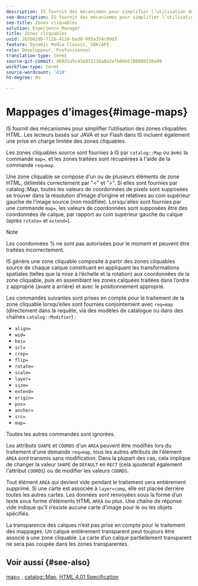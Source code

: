 ```yaml
---
description: IS fournit des mécanismes pour simplifier l’utilisation des zones cliquables HTML. Les lecteurs basés sur JAVA et sur Flash dans IS incluent également une prise en charge limitée des zones cliquables.
seo-description: IS fournit des mécanismes pour simplifier l’utilisation des zones cliquables HTML. Les lecteurs basés sur JAVA et sur Flash dans IS incluent également une prise en charge limitée des zones cliquables.
seo-title: Zones cliquables
solution: Experience Manager
title: Zones cliquables
uuid: 2b7b620b-712b-4110-ba38-993a354c09d3
feature: Dynamic Media Classic, SDK/API
role: Développeur, Professionnel
translation-type: tm+mt
source-git-commit: 469d1a5c43a972116a8a2efb0de5708800130a99
workflow-type: tm+mt
source-wordcount: '410'
ht-degree: 0%

---
```



# Mappages d’images{#image-maps}

IS fournit des mécanismes pour simplifier l’utilisation des zones cliquables HTML. Les lecteurs basés sur JAVA et sur Flash dans IS incluent également une prise en charge limitée des zones cliquables.

Les zones cliquables source sont fournies à IS par `catalog::Map` ou avec la commande `map=`, et les zones traitées sont récupérées à l&#39;aide de la commande `req=map`.

Une zone cliquable se compose d’un ou de plusieurs éléments de zone HTML, délimités correctement par &quot;&lt;&quot; et &quot;>&quot;. Si elles sont fournies par catalog::Map, toutes les valeurs de coordonnées de pixels sont supposées se trouver dans la résolution d’image d’origine et relatives au coin supérieur gauche de l’image source (non modifiée). Lorsqu&#39;elles sont fournies par une commande `map=`, les valeurs de coordonnées sont supposées être des coordonnées de calque, par rapport au coin supérieur gauche du calque (après `rotate=` et `extend=`).

>[!NOTE]
>
>Les coordonnées % ne sont pas autorisées pour le moment et peuvent être traitées incorrectement.

IS génère une zone cliquable composite à partir des zones cliquables source de chaque calque constituant en appliquant les transformations spatiales (telles que la mise à l’échelle et la rotation) aux coordonnées de la zone cliquable, puis en assemblant les zones calquées traitées dans l’ordre z approprié (avant à arrière) et avec le positionnement approprié.

Les commandes suivantes sont prises en compte pour le traitement de la zone cliquable lorsqu’elles sont fournies conjointement avec `req=map` (directement dans la requête, via des modèles de catalogue ou dans des chaînes `catalog::Modifier`) :

* `align=`
* `wid=`
* `hei=`
* `scl=`
* `crop=`
* `flip=`
* `rotate=`
* `scale=`
* `layer=`
* `size=`
* `extend=`
* `origin=`
* `pos=`
* `anchor=`
* `src=`
* `map=`

Toutes les autres commandes sont ignorées.

Les attributs `SHAPE` et `COORDS` d&#39;un `AREA` peuvent être modifiés lors du traitement d&#39;une demande `req=map`, tous les autres attributs de l&#39;élément `AREA` sont transmis sans modification. Dans la plupart des cas, cela implique de changer la valeur `SHAPE` de `DEFAULT` en `RECT` (cela ajouterait également l&#39;attribut `COORDS`) ou de modifier les valeurs `COORDS`.

Tout élément `AREA` qui devient vide pendant le traitement sera entièrement supprimé. Si une carte est associée à `layer=comp`, elle est placée derrière toutes les autres cartes. Les données sont renvoyées sous la forme d’un texte sous forme d’éléments HTML `AREA` ou plus. Une chaîne de réponse vide indique qu’il n’existe aucune carte d’image pour le ou les objets spécifiés.

La transparence des calques n’est pas prise en compte pour le traitement des mappages. Un calque entièrement transparent peut toujours être associé à une zone cliquable. La carte d’un calque partiellement transparent ne sera pas coupée dans les zones transparentes.

## Voir aussi {#see-also}

[map=](../../../../../is-api/http-ref/image-serving-api-ref/c-http-protocol-reference/c-command-reference/r-map.md#reference-8f96545f196b4b7caa616e15c2363f06) ,  [catalog::Map](/help/aem-is-ir-api/is-api/image-catalog/image-serving-api-ref/c-image-catalog-reference/c-image-svg-data-reference/c-image-data-reference/r-map-cat.md),  [HTML 4.01 Specification](http://www.w3.org/TR/html401/)
